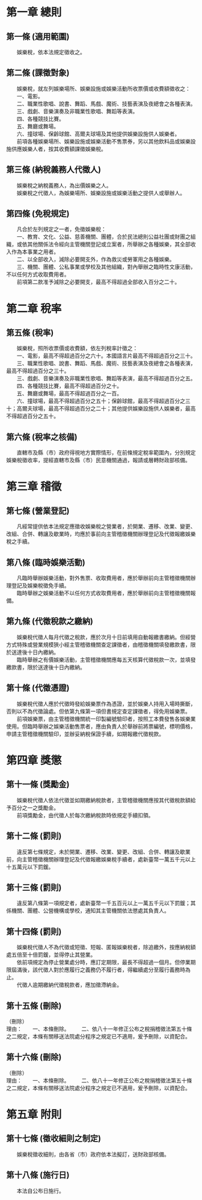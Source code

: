 第一章  總則
============
第一條 (適用範圍)
-----------------
　　娛樂稅，依本法規定徵收之。  


第二條 (課徵對象)
-----------------
　　娛樂稅，就左列娛樂場所、娛樂設施或娛樂活動所收票價或收費額徵收之：  
　　一、電影。  
　　二、職業性歌唱、說書、舞蹈、馬戲、魔術、技藝表演及夜總會之各種表演。  
　　三、戲劇、音樂演奏及非職業性歌唱、舞蹈等表演。  
　　四、各種競技比賽。  
　　五、舞廳或舞場。  
　　六、撞球場、保齡球館、高爾夫球場及其他提供娛樂設施供人娛樂者。  
　　前項各種娛樂場所、娛樂設施或娛樂活動不售票券，另以其他飲料品或娛樂設施供應娛樂人者，按其收費額課徵娛樂稅。  


第三條 (納稅義務人代徵人)
-------------------------
　　娛樂稅之納稅義務人，為出價娛樂之人。  
　　娛樂稅之代徵人，為娛樂場所、娛樂設施或娛樂活動之提供人或舉辦人。  


第四條 (免稅規定)
-----------------
　　凡合於左列規定之一者，免徵娛樂稅：  
　　一、教育、文化、公益、慈善機關、團體，合於民法總則公益社團或財團之組織，或依其他關係法令經向主管機關登記或立案者，所舉辦之各種娛樂，其全部收入作為本事業之用者。  
　　二、以全部收入，減除必要開支外，作為救災或勞軍用之各種娛樂。  
　　三、機關、團體、公私事業或學校及其他組織，對內舉辦之臨時性文康活動，不以任何方式收取費用者。  
　　前項第二款准予減除之必要開支，最高不得超過全部收入百分之二十。  


第二章  稅率
============
第五條 (稅率)
-------------
　　娛樂稅，照所收票價或收費額，依左列稅率計徵之：  
　　一、電影，最高不得超過百分之六十。本國語言片最高不得超過百分之三十。  
　　三、職業性歌唱、說書、舞蹈、馬戲、魔術、技藝表演及夜總會之各種表演，最高不得超過百分之三十。  
　　三、戲劇、音樂演奏及非職業性歌唱、舞蹈等表演，最高不得超過百分之五。  
　　四、各種競技比賽，最高不得超過百分之十。  
　　五、舞廳或舞場，最高不得超過百分之一百。  
　　六、撞球場，最高不得超過百分之五十；保齡球館，最高不得超過百分之三十；高爾夫球場，最高不得超過百分之二十；其他提供娛樂設施供人娛樂者，最高不得超過百分之五十。  


第六條 (稅率之核備)
-------------------
　　直轄市及縣（市）政府得視地方實際情形，在前條規定稅率範圍內，分別規定娛樂稅徵收率，提經直轄市及縣（市）民意機關通過，報請或層轉財政部核備。  


第三章  稽徵
============
第七條 (營業登記)
-----------------
　　凡經常提供依本法規定應徵收娛樂稅之營業者，於開業、遷移、改業、變更、改組、合併、轉讓及歇業時，均應於事前向主管稽徵機關辦理登記及代徵報繳娛樂稅之手續。  


第八條 (臨時娛樂活動)
---------------------
　　凡臨時舉辦娛樂活動，對外售票、收取費用者，應於舉辦前向主管稽徵機關辦理登記及娛樂稅徵免手續。  
　　臨時舉辦之娛樂活動不以任何方式收取費用者，應於舉辦前向主管稽徵機關報備。  


第九條 (代徵稅款之繳納)
-----------------------
　　娛樂稅代徵人每月代徵之稅款，應於次月十日前填用自動報繳書繳納。但經營方式特殊或營業規模狹小經主管稽徵機關查定課徵者，由稽徵機關填發繳款書，限於送達後十日內繳納。  
　　臨時舉辦之有價娛樂活動，主管稽徵機關應每五天核算代徵稅款一次，並填發繳款書，限於送達後十日內繳納。  


第十條 (代徵憑證)
-----------------
　　娛樂稅代徵人應於代徵時發給娛樂票作為憑證，並於娛樂人持用入場時撕斷，否則以不為代徵論處。但依第九條第一項但書規定查定課徵者，得免用娛樂票。  
　　前項娛樂票，由主管稽徵機關統一印製編號驗印者，按照工本費發售各娛樂業使用。但臨時舉辦之娛樂活動售票者，應由負責人於舉辦前將票編號，標明價格，申請主管稽徵機關驗印，並辦妥納稅保證手續，如期報繳代徵稅款。  


第四章  獎懲
============
第十一條 (獎勵金)
-----------------
　　娛樂稅代徵人依法代徵並如期繳納稅款者，主管稽徵機關應按其代徵稅款額給予百分之一之獎勵金。  
　　前項獎勵金，由代徵人於每次繳納稅款時依規定手續扣領。  


第十二條 (罰則)
---------------
　　違反第七條規定，未於開業、遷移、改業、變更、改組、合併、轉讓及歇業前，向主管稽徵機關辦理登記及代徵報繳娛樂稅手續者，處新臺幣一萬五千元以上十五萬元以下罰鍰。  


第十三條 (罰則)
---------------
　　違反第八條第一項規定者，處新臺幣一千五百元以上一萬五千元以下罰鍰；其係機關、團體、公營機構或學校，通知其主管機關依法懲處其負責人。  


第十四條 (罰則)
---------------
　　娛樂稅代徵人不為代徵或短徵、短報、匿報娛樂稅者，除追繳外，按應納稅額處五倍至十倍罰鍰，並得停止其營業。  
　　依前項規定為停止營業處分時，應訂定期限，最長不得超過一個月。但停業期限屆滿後，該代徵人對於應履行之義務仍不履行者，得繼續處分至履行義務時為止。  
　　代徵人逾期繳納代徵稅款者，應加徵滯納金。  


第十五條 (刪除)
---------------
（刪除）  
理由：　　一、本條刪除。
　　二、依八十一年修正公布之稅捐稽徵法第五十條之二規定，本條有關移送法院處分程序之規定已不適用，爰予刪除，以資配合。

第十六條 (刪除)
---------------
（刪除）  
理由：　　一、本條刪除。
　　二、依八十一年修正公布之稅捐稽徵法第五十條之二規定，本條有關移送法院處分程序之規定已不適用，爰予刪除，以資配合。

第五章  附則
============
第十七條 (徵收細則之制定)
-------------------------
　　娛樂稅徵收細則，由各省（市）政府依本法擬訂，送財政部核備。  


第十八條 (施行日)
-----------------
　　本法自公布日施行。